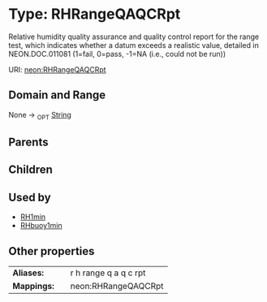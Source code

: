
# Type: RHRangeQAQCRpt


Relative humidity quality assurance and quality control report for the range test, which indicates whether a datum exceeds a realistic value, detailed in NEON.DOC.011081 (1=fail, 0=pass, -1=NA (i.e., could not be run))

URI: [neon:RHRangeQAQCRpt](https://data.neonscience.org/RHRangeQAQCRpt)


## Domain and Range

None ->  <sub>OPT</sub> [String](types/String.md)

## Parents


## Children


## Used by

 * [RH1min](RH1min.md)
 * [RHbuoy1min](RHbuoy1min.md)

## Other properties

|  |  |  |
| --- | --- | --- |
| **Aliases:** | | r h range q a q c rpt |
| **Mappings:** | | neon:RHRangeQAQCRpt |

